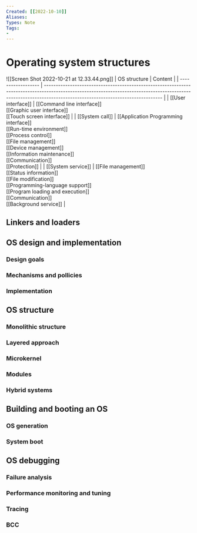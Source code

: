 ```yaml
---
Created: [[2022-10-10]]
Aliases: 
Types: Note
Tags: 
- 
---
```

# Operating system structures
![[Screen Shot 2022-10-21 at 12.33.44.png]]
| OS structure       | Content                                                                                                                                                                                                        |
| ------------------ | -------------------------------------------------------------------------------------------------------------------------------------------------------------------------------------------------------------- |
| [[User interface]] | [[Command line interface]]<br>[[Graphic user interface]]<br>[[Touch screen interface]]                                                                                                                         |
| [[System call]]    | [[Application Programming interface]]<br>[[Run-time environment]]<br>[[Process control]]<br>[[File management]]<br>[[Device management]]<br>[[Information maintenance]]<br>[[Communication]]<br>[[Protection]] |
| [[System service]] | [[File management]]<br>[[Status information]]<br>[[File modification]]<br>[[Programming-language support]]<br>[[Program loading and execution]]<br>[[Communication]]<br>[[Background service]]                 |

## Linkers and loaders
## OS design and implementation
### Design goals
### Mechanisms and pollicies
### Implementation
## OS structure
### Monolithic structure
### Layered approach
### Microkernel
### Modules
### Hybrid systems
## Building and booting an OS
### OS generation
### System boot
## OS debugging
### Failure analysis
### Performance monitoring and tuning
### Tracing
### BCC

